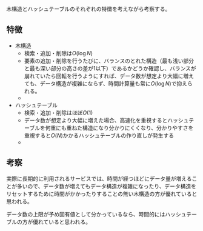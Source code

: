 木構造とハッシュテーブルのそれぞれの特徴を考えながら考察する。

## 特徴

- 木構造
  - 検索・追加・削除は$O(\log N)$
  - 要素の追加・削除を行うたびに、バランスのとれた構造（最も浅い部分と最も深い部分の高さの差が1以下）であるかどうか確認し、バランスが崩れていたら回転を行うようにすれば、データ数が想定より大幅に増えても、データ構造が複雑にならず、時間計算量も常に$O(\log N)$で抑えられる。
  - 
- ハッシュテーブル
  - 検索・追加・削除はほぼ$O(1)$
  - データ数が想定より大幅に増えた場合、高速化を重視するとハッシュテーブルを何重にも重ねた構造になり分かりにくくなり、分かりやすさを重視すると$O(N)$かかるハッシュテーブルの作り直しが発生する
  - 

## 考察

実際に長期的に利用されるサービスでは、時間が経つほどにデータ量が増えることが多いので、データ数が増えてもデータ構造が複雑になったり、データ構造をリセットするために時間がかかったりすることの無い木構造の方が優れていると思われる。

データ数の上限が予め固有値として分かっているなら、時間的にはハッシュテーブルの方が優れていると思われる。


